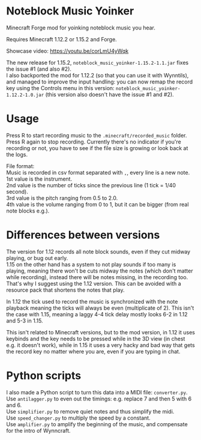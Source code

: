 # Noteblock Music Yoinker

 Minecraft Forge mod for yoinking noteblock music you hear.

Requires Minecraft 1.12.2 or 1.15.2 and Forge.

Showcase video: https://youtu.be/corLmU4yWqk

The new release for 1.15.2, `noteblock_music_yoinker-1.15.2-1.1.jar` fixes the issue #1 (and also #2).  
I also backported the mod for 1.12.2 (so that you can use it with Wynntils), and managed to improve the input handling: you can now remap the record key using the Controls menu in this version: `noteblock_music_yoinker-1.12.2-1.0.jar` (this version also doesn't have the issue #1 and #2).

# Usage

Press R to start recording music to the `.minecraft/recorded_music` folder. Press R again to stop recording. Currently there's no indicator if you're recording or not, you have to see if the file size is growing or look back at the logs.

File format:  
Music is recorded in csv format separated with `,`, every line is a new note.  
1st value is the instrument.  
2nd value is the number of ticks since the previous line (1 tick = 1/40 second).  
3rd value is the pitch ranging from 0.5 to 2.0.  
4th value is the volume ranging from 0 to 1, but it can be bigger (from real note blocks e.g.).  

# Differences between versions

The version for 1.12 records all note block sounds, even if they cut midway playing, or bug out early.  
1.15 on the other hand has a system to not play sounds if too many is playing, meaning there won't be cuts midway the notes (which don't matter while recording), instead there will be notes missing, in the recording too. That's why I suggest using the 1.12 version. This can be avoided with a resource pack that shortens the notes that play.

In 1.12 the tick used to record the music is synchronized with the note playback meaning the ticks will always be even (multiplicate of 2). This isn't the case with 1.15, meaning a laggy 4-4 tick delay mostly looks 6-2 in 1.12 and 5-3 in 1.15.  

This isn't related to Minecraft versions, but to the mod version, in 1.12 it uses keybinds and the key needs to be pressed while in the 3D view (in chest e.g. it doesn't work), while in 1.15 it uses a very hacky and bad way that gets the record key no matter where you are, even if you are typing in chat.

# Python scripts

I also made a Python script to turn this data into a MIDI file: `converter.py`.  
Use `antilagger.py` to even out the timings: e.g. replace 7 and then 5 with 6 and 6.  
Use `simplifier.py` to remove quiet notes and thus simplify the midi.  
Use `speed_changer.py` to multiply the speed by a constant.  
Use `amplifier.py` to amplify the beginning of the music, and compensate for the intro of Wynncraft.
